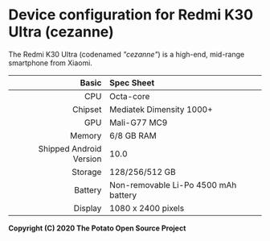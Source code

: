 Device configuration for Redmi K30 Ultra (cezanne)
===================================================


The Redmi K30 Ultra (codenamed _"cezanne"_) is a high-end, mid-range smartphone from Xiaomi.

| Basic                   | Spec Sheet                                                                                                                     |
| -----------------------:|:------------------------------------------------------------------------------------------------------------------------------ |
| CPU                     | Octa-core                                                                                                                      |
| Chipset                 | Mediatek Dimensity 1000+                                                                                                            |
| GPU                     | Mali-G77 MC9                                                                                                                   |
| Memory                  | 6/8 GB RAM                                                                                                                     |
| Shipped Android Version | 10.0                                                                                                                            |
| Storage                 | 128/256/512 GB                                                                                                                  |
| Battery                 | Non-removable Li-Po 4500 mAh battery                                                                                           |
| Display                 | 1080 x 2400 pixels                                                                            |



**Copyright (C) 2020 The Potato Open Source Project**
